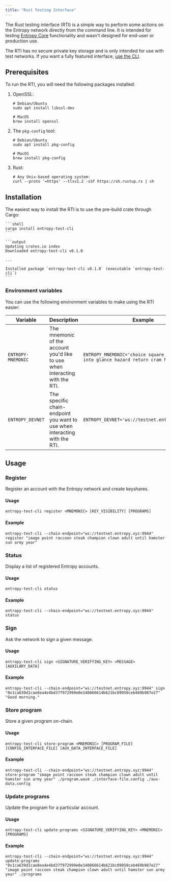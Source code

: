 ```yaml
---
title: "Rust Testing Interface"
---
```


The Rust testing interface (RTI) is a simple way to perform some actions on the Entropy network directly from the command line. It is intended for testing [Entropy Core](https://github.com/entropyxyz/entropy-core) functionality and wasn't designed for end-user or production use.

The RTI has no secure private key storage and is only intended for use with test networks. If you want a fully featured interface, [use the CLI](./cli.md).

## Prerequisites

To run the RTI, you will need the following packages installed:

1. OpenSSL:

    ```shell
    # Debian/Ubuntu
    sudo apt install libssl-dev
    ```

    ```shell
    # MacOS
    brew install openssl 
    ```
    
2. The `pkg-config` tool:

    ```shell
    # Debian/Ubuntu
    sudo apt install pkg-config
    ```

    ```shell
    # MacOS
    brew install pkg-config
    ```

3. Rust:

    ```shell
    # Any Unix-based operating system:
    curl --proto '=https' --tlsv1.2 -sSf https://sh.rustup.rs | sh
    ```

## Installation

The easiest way to install the RTI is to use the pre-build crate through Cargo:

    ```shell
    cargo install entropy-test-cli
    ```

    ```output
    Updating crates.io index
    Downloaded entropy-test-cli v0.1.0

    ...

    Installed package `entropy-test-cli v0.1.0` (executable `entropy-test-cli`) 
    ```

### Environment variables

You can use the following environment variables to make using the RTI easier:

| Variable | Description | Example |
| -------- | ----------- | ------- |
| `ENTROPY-MNEMONIC` | The mnemonic of the account you'd like to use when interacting with the RTI. | `ENTROPY_MNEMONIC='choice square dance because into glance hazard return cram host snap deer'` |
| `ENTROPY_DEVNET` | The specific chain-endpoint you want to use when interacting with the RTI. | `ENTROPY_DEVNET='ws://testnet.entropy.xyz:9944'` |

## Usage

### Register

Register an account with the Entropy network and create keyshares.

#### Usage

```output
entropy-test-cli register <MNEMONIC> [KEY_VISIBILITY] [PROGRAMS]
```

#### Example

```shell
entropy-test-cli --chain-endpoint="ws://testnet.entropy.xyz:9944" register "image point raccoon steak champion clown adult until hamster sun army year"
```

### Status

Display a list of registered Entropy accounts.

#### Usage

```output
entropy-test-cli status
```

#### Example

```shell
entropy-test-cli --chain-endpoint="ws://testnet.entropy.xyz:9944" status
```

### Sign

Ask the network to sign a given message.

#### Usage

```output
entropy-test-cli sign <SIGNATURE_VERIFYING_KEY> <MESSAGE> [AUXILARY_DATA]
```

#### Example

```output
entropy-test-cli --chain-endpoint="ws://testnet.entropy.xyz:9944" sign "0x1ca639d1cae8ea4e4bd37f972999e0e140866614b621bc09950ceb469b987e27" "Good morning."
```

### Store program

Store a given program on-chain.

#### Usage

```output
entropy-test-cli store-program <MNEMONIC> [PROGRAM_FILE] [CONFIG_INTERFACE_FILE] [AUX_DATA_INTERFACE_FILE]
```

#### Example

```shell
entropy-test-cli --chain-endpoint="ws://testnet.entropy.xyz:9944" store-program "image point raccoon steak champion clown adult until hamster sun army year" ./program.wasm ./interface-file.config ./aux-data.config
```

### Update programs

Update the program for a particular account.

#### Usage

```output
entropy-test-cli update-programs <SIGNATURE_VERIFYING_KEY> <MNEMONIC> [PROGRAMS]
```

#### Example

```shell
entropy-test-cli --chain-endpoint="ws://testnet.entropy.xyz:9944" update-programs "0x1ca639d1cae8ea4e4bd37f972999e0e140866614b621bc09950ceb469b987e27" "image point raccoon steak champion clown adult until hamster sun army year" ./programs
```
